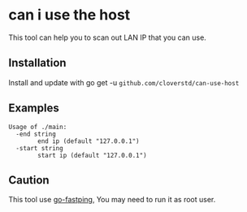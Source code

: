 # can i use the host

This tool can help you to scan out LAN IP that you can use.


## Installation

Install and update with go get -u `github.com/cloverstd/can-use-host`


## Examples


```
Usage of ./main:
  -end string
    	end ip (default "127.0.0.1")
  -start string
    	start ip (default "127.0.0.1")
```

## Caution

This tool use [go-fastping](https://github.com/tatsushid/go-fastping), You may need to run it as root user.

